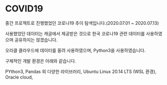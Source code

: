 # COVID19
중간 프로젝트로 진행했었던 코로나19 추이 탐색입니다.(2020.07.01 ~ 2020.07.13)

사용했었던 데이터는 캐글에서 제공받은 것으로 한국 코로나19 관련 데이터를 사용하였으며 공유하지는 않겠습니다.

오라클 클라우드에 데이터를 올려 사용하였으며, Python3을 사용하였습니다. 

구체적인 개발 환경은 아래와 같습니다. 

PYthon3, Pandas 외 다양한 라이브러리, Ubuntu Linux 20.14 LTS (WSL 환경), Oracle cloud,  
